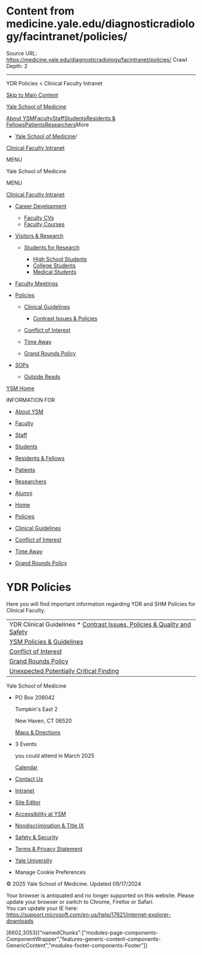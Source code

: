 # Content from medicine.yale.edu/diagnosticradiology/facintranet/policies/

Source URL: https://medicine.yale.edu/diagnosticradiology/facintranet/policies/
Crawl Depth: 2

---

YDR Policies < Clinical Faculty Intranet 










[Skip to Main Content](#page-container)

[Yale School of Medicine](/)

[About YSM](/ysm/about/)[Faculty](/ysm/faculty/)[Staff](/ysm/myysm/)[Students](/ysm/edu/)[Residents & Fellows](/ysm/edu/residency-fellowships/)[Patients](https://yalemedicine.org)[Researchers](/ysm/research/)More

* [Yale School of Medicine](/)/

[Clinical Faculty Intranet](/diagnosticradiology/facintranet) 

MENU

Yale School of Medicine

MENU

[Clinical Faculty Intranet](/diagnosticradiology/facintranet)

* [Career Development](/diagnosticradiology/facintranet/development)

  + [Faculty CVs](/diagnosticradiology/facintranet/development/cv)
  + [Faculty Courses](/diagnosticradiology/facintranet/development/courses)
* [Visitors & Research](/diagnosticradiology/facintranet/volunteers)

  + [Students for Research](/diagnosticradiology/facintranet/volunteers/studentsforresearch)

    - [High School Students](/diagnosticradiology/facintranet/volunteers/studentsforresearch/highschoolstudents)
    - [College Students](/diagnosticradiology/facintranet/volunteers/studentsforresearch/collegestundentsresearch)
    - [Medical Students](/diagnosticradiology/facintranet/volunteers/studentsforresearch/medstudentsforresearch)

* [Faculty Meetings](/diagnosticradiology/facintranet/meetings)

* [Policies](/diagnosticradiology/facintranet/policies)

  + [Clinical Guidelines](/diagnosticradiology/facintranet/policies/guidelines)

    - [Contrast Issues & Policies](/diagnosticradiology/facintranet/policies/guidelines/contrast)
  + [Conflict of Interest](/diagnosticradiology/facintranet/policies/coi)
  + [Time Away](/diagnosticradiology/facintranet/policies/timeaway)
  + [Grand Rounds Policy](/diagnosticradiology/facintranet/policies/grandroundsexpenses)

* [SOPs](/diagnosticradiology/facintranet/sops)

  + [Outside Reads](/diagnosticradiology/facintranet/sops/outsidereads)

[YSM Home](/ysm)

INFORMATION FOR

* [About YSM](/ysm/about/)
* [Faculty](/ysm/faculty/)
* [Staff](/ysm/myysm/)
* [Students](/ysm/edu/)
* [Residents & Fellows](/ysm/edu/residency-fellowships/)
* [Patients](https://yalemedicine.org)
* [Researchers](/ysm/research/)
* [Alumni](/ysm/alumni/)

* [Home](/diagnosticradiology/facintranet)
* [Policies](/diagnosticradiology/facintranet/policies)

* [Clinical Guidelines](/diagnosticradiology/facintranet/policies/guidelines)
* [Conflict of Interest](/diagnosticradiology/facintranet/policies/coi)
* [Time Away](/diagnosticradiology/facintranet/policies/timeaway)
* [Grand Rounds Policy](/diagnosticradiology/facintranet/policies/grandroundsexpenses)

# YDR Policies

Here you will find important information regarding YDR and SHM Policies for Clinical Faculty.

|  |
| --- |
| YDR Clinical Guidelines    * [Contrast Issues, Policies & Quality and Safety](/diagnosticradiology/quality-safety/) |
| [YSM Policies & Guidelines](https://medicine.yale.edu/myysm/policies/) |
| [Conflict of Interest](/diagnosticradiology/facintranet/policies/coi/ "Conflict of Interest Main") |
| [Grand Rounds Policy](/diagnosticradiology/facintranet/policies/grandroundsexpenses/) |
| [Unexpected Potentially Critical Finding](https://files-profile.medicine.yale.edu/documents/cba873d8-f1ac-4003-a2fb-9b9745988403 "Unexpected Potentially Critical Finding") |

Yale School of Medicine

* PO Box 208042

  Tompkin's East 2

  New Haven, CT 06520

  [Maps & Directions](https://medicine.yale.edu/maps/)
* 3 Events

  you could attend in March 2025

  [Calendar](https://medicine.yale.edu/calendar/)
* [Contact Us](/bioimaging/contact/)

* [Intranet](/intranet)
* [Site Editor](mailto:ysm.editor@yale.edu)
* [Accessibility at YSM](/accessibility/)
* [Nondiscrimination & Title IX](/myysm/personal-resources/diversity-equity-inclusion/)
* [Safety & Security](/myysm/personal-resources/safety-security-resources/)
* [Terms & Privacy Statement](/ysm/privacy)
* [Yale University](https://yale.edu)
* Manage Cookie Preferences

© 2025 Yale School of Medicine. Updated 09/17/2024

Your browser is antiquated and no longer supported on this website. Please update your browser or switch to Chrome, Firefox or Safari.   
You can update your IE here:   
<https://support.microsoft.com/en-us/help/17621/internet-explorer-downloads>


[6602,3053]{"namedChunks":["modules-page-components-ComponentWrapper","features-generic-content-components-GenericContent","modules-footer-components-Footer"]}
